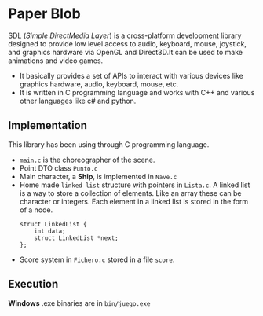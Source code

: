# Paper Blob
SDL (_Simple DirectMedia Layer_) is a cross-platform development library designed to provide low level access to audio, keyboard, mouse, joystick, and graphics hardware via OpenGL and Direct3D.It can be used to make animations and video games.

- It basically provides a set of APIs to interact with various devices like graphics hardware, audio, keyboard, mouse, etc.
- It is written in C programming language and works with C++ and various other languages like c# and python.

## Implementation
This library has been using through C programming language.

* `main.c` is the choreographer of the scene.
* Point DTO class `Punto.c`
* Main character, a **Ship**, is implemented in `Nave.c`
* Home made `linked list` structure with pointers in `Lista.c`. A linked list is a way to store a collection of elements. Like an array these can be character or integers. Each element in a linked list is stored in the form of a node. 
    ```
    struct LinkedList { 
        int data; 
        struct LinkedList *next;
    };
    ```
* Score system in `Fichero.c` stored in a file `score`.

## Execution
**Windows** .exe binaries are in `bin/juego.exe`
